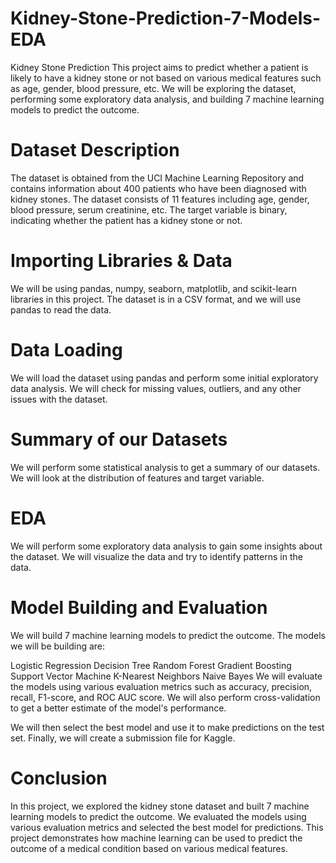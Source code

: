 # Kidney-Stone-Prediction-7-Models-EDA
Kidney Stone Prediction
This project aims to predict whether a patient is likely to have a kidney stone or not based on various medical features such as age, gender, blood pressure, etc. We will be exploring the dataset, performing some exploratory data analysis, and building 7 machine learning models to predict the outcome.

# Dataset Description
The dataset is obtained from the UCI Machine Learning Repository and contains information about 400 patients who have been diagnosed with kidney stones. The dataset consists of 11 features including age, gender, blood pressure, serum creatinine, etc. The target variable is binary, indicating whether the patient has a kidney stone or not.

# Importing Libraries & Data
We will be using pandas, numpy, seaborn, matplotlib, and scikit-learn libraries in this project. The dataset is in a CSV format, and we will use pandas to read the data.

# Data Loading
We will load the dataset using pandas and perform some initial exploratory data analysis. We will check for missing values, outliers, and any other issues with the dataset.

# Summary of our Datasets
We will perform some statistical analysis to get a summary of our datasets. We will look at the distribution of features and target variable.

# EDA
We will perform some exploratory data analysis to gain some insights about the dataset. We will visualize the data and try to identify patterns in the data.

# Model Building and Evaluation
We will build 7 machine learning models to predict the outcome. The models we will be building are:

Logistic Regression
Decision Tree
Random Forest
Gradient Boosting
Support Vector Machine
K-Nearest Neighbors
Naive Bayes
We will evaluate the models using various evaluation metrics such as accuracy, precision, recall, F1-score, and ROC AUC score. We will also perform cross-validation to get a better estimate of the model's performance.

We will then select the best model and use it to make predictions on the test set. Finally, we will create a submission file for Kaggle.

# Conclusion
In this project, we explored the kidney stone dataset and built 7 machine learning models to predict the outcome. We evaluated the models using various evaluation metrics and selected the best model for predictions. This project demonstrates how machine learning can be used to predict the outcome of a medical condition based on various medical features.
